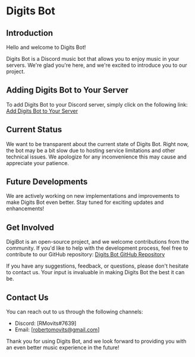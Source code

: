 # Digits Bot

## Introduction

Hello and welcome to Digits Bot! 

Digits Bot is a Discord music bot that allows you to enjoy music in your servers. We're glad you're here, and we're excited to introduce you to our project.

## Adding Digits Bot to Your Server

To add Digits Bot to your Discord server, simply click on the following link: [Add Digits Bot to Your Server]([https://discord.com/oauth2/authorize?client_id=YOUR_CLIENT_ID&scope=bot&permissions=YOUR_PERMISSIONS](https://discord.com/api/oauth2/authorize?client_id=1096964083305173072&permissions=3222544&scope=bot))

## Current Status

We want to be transparent about the current state of Digits Bot. Right now, the bot may be a bit slow due to hosting service limitations and other technical issues. We apologize for any inconvenience this may cause and appreciate your patience.

## Future Developments

We are actively working on new implementations and improvements to make Digits Bot even better. Stay tuned for exciting updates and enhancements!

## Get Involved

DigiBot is an open-source project, and we welcome contributions from the community. If you'd like to help with the development process, feel free to contribute to our GitHub repository: [Digits Bot GitHub Repository](https://github.com/Movits/DigitsBot)

If you have any suggestions, feedback, or questions, please don't hesitate to contact us. Your input is invaluable in making Digits Bot the best it can be.

## Contact Us

You can reach out to us through the following channels:
- Discord: [RMovits#7639]
- Email: [robertomovits@gmail.com]

Thank you for using Digits Bot, and we look forward to providing you with an even better music experience in the future!

